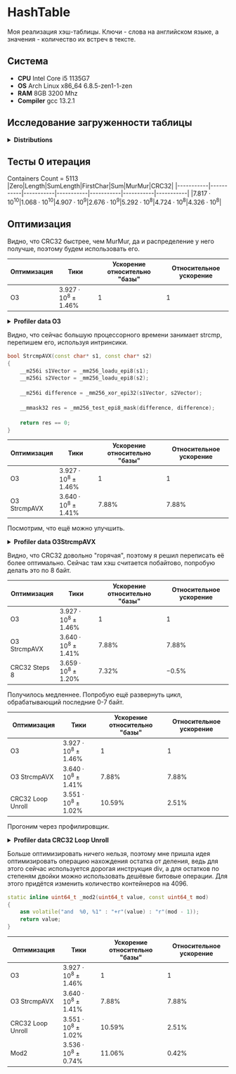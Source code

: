 # HashTable
Моя реализация хэш-таблицы. Ключи - слова на английском языке,
а значения - количество их встреч в тексте.

## Система
- **CPU** Intel Core i5 1135G7
- **OS** Arch Linux x86_64 6.8.5-zen1-1-zen
- **RAM** 8GB 3200 Mhz
- **Compiler** gcc 13.2.1

## Исследование загруженности таблицы

<details>
<summary> <b> Distributions </b> </summary>
<p align="center">

<figure>
    <img src = Containers/ContainersZero.csvgraph.png style = "width: 65vw">
    <figcaption align="center">Zero</figcaption>
</figure>
<figure>
    <img src = Containers/ContainersLength.csvgraph.png style = "width: 65vw">
    <figcaption align="center">Length</figcaption>
</figure>
<figure>
    <img src = Containers/ContainersSumLength.csvgraph.png style = "width: 65vw">
    <figcaption align="center">SumLength</figcaption>
</figure>
<figure>
    <img src = Containers/ContainersFirstChar.csvgraph.png style = "width: 65vw">
    <figcaption align="center">FirstChar</figcaption>
</figure>
<figure>
    <img src = Containers/ContainersSum.csvgraph.png style = "width: 65vw">
    <figcaption align="center">Sum</figcaption>
</figure>
<figure>
    <img src = Containers/ContainersMurMur.csvgraph.png style = "width: 65vw">
    <figcaption align="center">MurMur</figcaption>
</figure>
<figure>
    <img src = Containers/ContainersCRC32.csvgraph.png style = "width: 65vw">
    <figcaption align="center">CRC32</figcaption>
</figure>

</p>
</details>

## Тесты 0 итерация
Containers Count = 5113
|Zero|Length|SumLength|FirstChar|Sum|MurMur|CRC32|
|-----------|-----------|-----------|-----------|-----------|-----------|-----------|
|$7.817\cdot10^{10}$|$1.068\cdot10^{10}$|$4.907\cdot10^{9}$|$2.676\cdot10^{9}$|$5.292\cdot10^{8}$|$4.724\cdot10^{8}$|$4.326\cdot10^{8}$|

## Оптимизация

Видно, что CRC32 быстрее, чем MurMur, да и распределение у него получше,
поэтому будем использовать его.

| Оптимизация       | Тики                            | Ускорение относительно "базы" | Относительное ускорение |
|-------------------|---------------------------------|-------------------------------|-------------------------|
| O3                | $3.927 \cdot 10^{8} \pm 1.46\%$ | 1                             | 1                       |

<details>
<summary> <b> Profiler data O3 </b> </summary>
<p align="center">
<img src = img/Base.png style = "width: 65vw">
</p>
</details>

Видно, что сейчас большую процессорного времени занимает strcmp, перепишем его, используя интринсики.

```c++
bool StrcmpAVX(const char* s1, const char* s2)
{
    __m256i s1Vector = _mm256_loadu_epi8(s1);
    __m256i s2Vector = _mm256_loadu_epi8(s2);

    __m256i difference = _mm256_xor_epi32(s1Vector, s2Vector);

    __mmask32 res = _mm256_test_epi8_mask(difference, difference);

    return res == 0;
}
```
| Оптимизация       | Тики                            | Ускорение относительно "базы" | Относительное ускорение |
|-------------------|---------------------------------|-------------------------------|-------------------------|
| O3                | $3.927 \cdot 10^{8} \pm 1.46\%$ | 1                             | 1                       |
| O3 StrcmpAVX      | $3.640 \cdot 10^{8} \pm 1.41\%$ | $7.88\%$                      | $7.88\%$                |

Посмотрим, что ещё можно улучшить.

<details>
<summary> <b> Profiler data O3StrcmpAVX </b> </summary>
<p align="center">
<img src = img/StrcmpAVX.png style = "width: 65vw">
</p>
</details>

Видно, что CRC32 довольно "горячая", поэтому я решил переписать её более
оптимально. Сейчас там хэш считается побайтово, попробую делать это
по 8 байт.

| Оптимизация       | Тики                            | Ускорение относительно "базы" | Относительное ускорение |
|-------------------|---------------------------------|-------------------------------|-------------------------|
| O3                | $3.927 \cdot 10^{8} \pm 1.46\%$ | 1                             | 1                       |
| O3 StrcmpAVX      | $3.640 \cdot 10^{8} \pm 1.41\%$ | $7.88\%$                      | $7.88\%$                |
| CRC32 Steps 8     | $3.659 \cdot 10^{8} \pm 1.20\%$ | $7.32\%$                      | $-0.5\%$                |

Получилось медленнее. Попробую ещё развернуть цикл, обрабатывающий последние 0-7 байт.

| Оптимизация       | Тики                            | Ускорение относительно "базы" | Относительное ускорение |
|-------------------|---------------------------------|-------------------------------|-------------------------|
| O3                | $3.927 \cdot 10^{8} \pm 1.46\%$ | 1                             | 1                       |
| O3 StrcmpAVX      | $3.640 \cdot 10^{8} \pm 1.41\%$ | $7.88\%$                      | $7.88\%$                |
| CRC32 Loop Unroll | $3.551 \cdot 10^{8} \pm 1.02\%$ | $10.59\%$                     | $2.51\%$                |

Прогоним через профилировщик.

<details>
<summary> <b> Profiler data CRC32 Loop Unroll </b> </summary>
<p align="center">
<img src = img/CRC32LoopUnroll.png style = "width: 65vw">
</p>
</details>

Больше оптимизировать ничего нельзя, поэтому мне пришла идея оптимизировать
операцию нахождения остатка от деления, ведь для этого сейчас используется
дорогая инструкция div, а для остатков по степеням двойки можно использовать
дешёвые битовые операции. Для этого придётся изменить количество
контейнеров на 4096.

```c++
static inline uint64_t _mod2(uint64_t value, const uint64_t mod)
{
    asm volatile("and  %0, %1" : "+r"(value) : "r"(mod - 1));
    return value;
}
```

| Оптимизация       | Тики                            | Ускорение относительно "базы" | Относительное ускорение |
|-------------------|---------------------------------|-------------------------------|-------------------------|
| O3                | $3.927 \cdot 10^{8} \pm 1.46\%$ | 1                             | 1                       |
| O3 StrcmpAVX      | $3.640 \cdot 10^{8} \pm 1.41\%$ | $7.88\%$                      | $7.88\%$                |
| CRC32 Loop Unroll | $3.551 \cdot 10^{8} \pm 1.02\%$ | $10.59\%$                     | $2.51\%$                |
| Mod2              | $3.536 \cdot 10^{8} \pm 0.74\%$ | $11.06\%$                     | $0.42\%$                |
